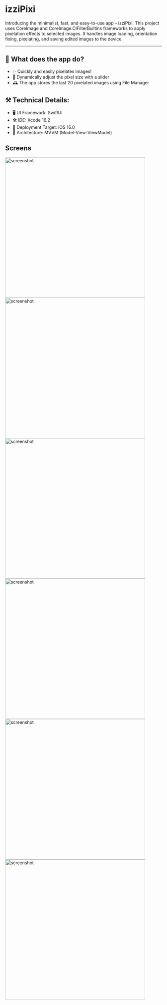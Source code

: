 # izziPixi

Introducing the minimalist, fast, and easy-to-use app – izziPixi.
This project uses CoreImage and CoreImage.CIFilterBuiltins frameworks to apply pixelation effects to selected images.
It handles image loading, orientation fixing, pixelating, and saving edited images to the device.

-----

## 📌 What does the app do?
- ✨ Quickly and easily pixelates images!
- 👾 Dynamically adjust the pixel size with a slider
- 🕰️ The app stores the last 20 pixelated images using File Manager

## ⚒️ Technical Details:
- 🖥 UI Framework: SwiftUI
- 🛠 IDE: Xcode 16.2
- 📱 Deployment Target: iOS 16.0
- 📐 Architecture: MVVM (Model-View-ViewModel)

## Screens

<img src="https://github.com/user-attachments/assets/b4d3bfb5-2cc1-4bdc-8c7d-34bf397172e2" alt="screenshot" height="450px" />
<img src="https://github.com/user-attachments/assets/4e81bdec-8c9d-419d-ae60-0a76593b6754" alt="screenshot" height="450px" />
<img src="https://github.com/user-attachments/assets/2cd21c42-fdab-404e-bda2-05924fb32715" alt="screenshot" height="450px" />
<img src="https://github.com/user-attachments/assets/d1870ec3-48ff-485a-bfef-6c698cbc4fb2" alt="screenshot" height="450px" />
<img src="https://github.com/user-attachments/assets/f56492c7-ad19-4e9c-8691-b58d2ee3805c" alt="screenshot" height="450px" />
<img src="https://github.com/user-attachments/assets/10ffda46-3e79-4718-a66e-bfdef0abbbb7" alt="screenshot" height="450px" />











